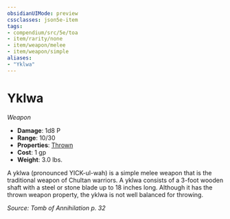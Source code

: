 ```yaml
---
obsidianUIMode: preview
cssclasses: json5e-item
tags:
- compendium/src/5e/toa
- item/rarity/none
- item/weapon/melee
- item/weapon/simple
aliases: 
- "Yklwa"
---
```

# Yklwa
*Weapon*  

- **Damage**: 1d8 P
- **Range**: 10/30
- **Properties**: [Thrown](Mechanics/Rules/item-properties.md#Thrown)
- **Cost**: 1 gp
- **Weight**: 3.0 lbs.

A yklwa (pronounced YICK-ul-wah) is a simple melee weapon that is the traditional weapon of Chultan warriors. A yklwa consists of a 3-foot wooden shaft with a steel or stone blade up to 18 inches long. Although it has the thrown weapon property, the yklwa is not well balanced for throwing.

*Source: Tomb of Annihilation p. 32*